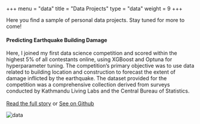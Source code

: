 +++
menu = "data"
title = "Data Projects"
type = "data"
weight = 9
+++

Here you find a sample of personal data projects. Stay tuned for more to come!

#### Predicting Earthquake Building Damage

Here, I joined my first data science competition and scored within the highest 5% of all contestants online, using XGBoost and Optuna for hyperparameter tuning. The competition’s primary objective was to use data related to building location and construction to forecast the extent of damage inflicted by the earthquake. The dataset provided for the competition was a comprehensive collection derived from surveys conducted by Kathmandu Living Labs and the Central Bureau of Statistics.
<br><br>
[Read the full story](../competition/) or
[See on Github](https://github.com/coztomate/Earthquake_Damage)

![data](../images/earthquake.png)

